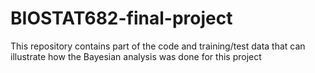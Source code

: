 # BIOSTAT682-final-project
This repository contains part of the code and training/test data that can illustrate how the Bayesian analysis was done for this project
